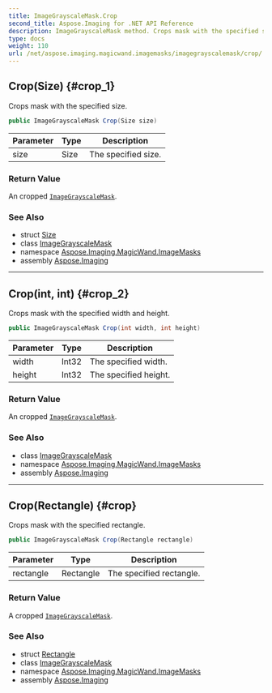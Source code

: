 ```yaml
---
title: ImageGrayscaleMask.Crop
second_title: Aspose.Imaging for .NET API Reference
description: ImageGrayscaleMask method. Crops mask with the specified size
type: docs
weight: 110
url: /net/aspose.imaging.magicwand.imagemasks/imagegrayscalemask/crop/
---
```

## Crop(Size) {#crop_1}

Crops mask with the specified size.

```csharp
public ImageGrayscaleMask Crop(Size size)
```

| Parameter | Type | Description |
| --- | --- | --- |
| size | Size | The specified size. |

### Return Value

An cropped [`ImageGrayscaleMask`](../).

### See Also

* struct [Size](../../../aspose.imaging/size/)
* class [ImageGrayscaleMask](../)
* namespace [Aspose.Imaging.MagicWand.ImageMasks](../../imagegrayscalemask/)
* assembly [Aspose.Imaging](../../../)

---

## Crop(int, int) {#crop_2}

Crops mask with the specified width and height.

```csharp
public ImageGrayscaleMask Crop(int width, int height)
```

| Parameter | Type | Description |
| --- | --- | --- |
| width | Int32 | The specified width. |
| height | Int32 | The specified height. |

### Return Value

An cropped [`ImageGrayscaleMask`](../).

### See Also

* class [ImageGrayscaleMask](../)
* namespace [Aspose.Imaging.MagicWand.ImageMasks](../../imagegrayscalemask/)
* assembly [Aspose.Imaging](../../../)

---

## Crop(Rectangle) {#crop}

Crops mask with the specified rectangle.

```csharp
public ImageGrayscaleMask Crop(Rectangle rectangle)
```

| Parameter | Type | Description |
| --- | --- | --- |
| rectangle | Rectangle | The specified rectangle. |

### Return Value

A cropped [`ImageGrayscaleMask`](../).

### See Also

* struct [Rectangle](../../../aspose.imaging/rectangle/)
* class [ImageGrayscaleMask](../)
* namespace [Aspose.Imaging.MagicWand.ImageMasks](../../imagegrayscalemask/)
* assembly [Aspose.Imaging](../../../)


